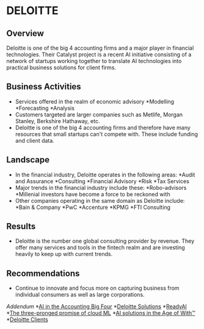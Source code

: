 # DELOITTE

## Overview
Deloitte is one of the big 4 accounting firms and a major player in financial technologies.
Their Catalyst project is a recent AI initiative consisting of a network of startups working together to translate AI technologies into practical business solutions for client firms.

## Business Activities
* Services offered in the realm of economic advisory
  *Modelling
  *Forecasting
  *Analysis
* Customers targeted are larger companies such as Metlife, Morgan Stanley, Berkshire Hathaway, etc.
* Deloitte is one of the big 4 accounting firms and therefore have many resources that small startups can't compete with. These include funding and client data.

## Landscape
* In the financial industry, Deloitte operates in the following areas:
 *Audit and Assurance
 *Consulting
 *Financial Advisory
 *Risk
 *Tax Services
* Major trends in the financial industry include these:
 *Robo-advisors
 *Millenial investors have become a force to be reckoned with
* Other companies operating in the same domain as Deloitte include:
 *Bain & Company
 *PwC
 *Accenture
 *KPMG
 *FTI Consulting
 
## Results
* Deloitte is the number one global consulting provider by revenue. They offer many services and tools in the fintech realm and are investing heavily to keep up with current trends.

## Recommendations
* Continue to innovate and focus more on capturing business from individual consumers as well as large corporations.


*Addendum*
*[AI in the Accounting Big Four](https://emerj.com/ai-sector-overviews/ai-in-the-accounting-big-four-comparing-deloitte-pwc-kpmg-and-ey/)
*[Deloitte Solutions](https://www2.deloitte.com/global/en/pages/about-deloitte/solutions/services.html)
*[ReadyAI](https://www2.deloitte.com/us/en/pages/consulting/solutions/ready-scale-ai-across-your-organization.html)
*[The three-pronged promise of cloud ML](https://www2.deloitte.com/us/en/insights/focus/cognitive-technologies/cloud-machine-learning.html)
*[AI solutions in the Age of With™](https://www2.deloitte.com/us/en/pages/deloitte-analytics/solutions/deloitte-analytics.html?id=us:2ps:3gl:firmfy21:eng:greendot:90419:nonem:na:Ayg9JvdC:1161506028:495981480668:b:Brand_Building_General:Brand_General_BMM:br)
*[Deloitte Clients](https://big4accountingfirms.com/deloitte-audit-clients/)
